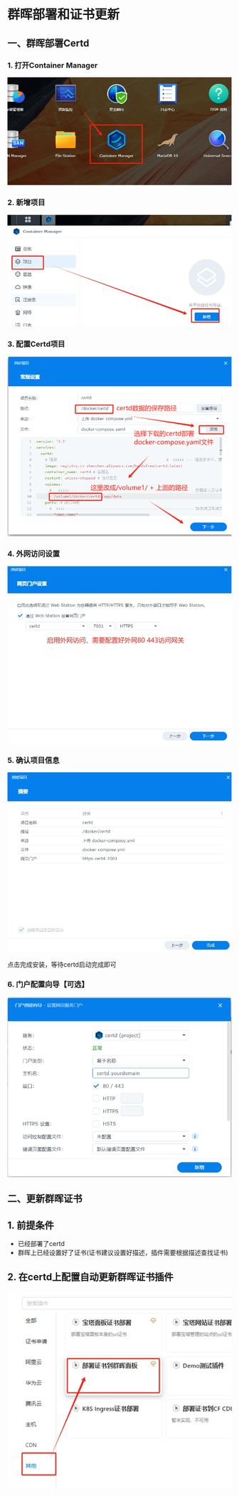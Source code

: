 # 群晖部署和证书更新


## 一、群晖部署Certd

### 1. 打开Container Manager

![](./images/1.png)

### 2. 新增项目

![](./images/2.png)

### 3. 配置Certd项目

![](./images/3.png)

### 4. 外网访问设置

![](./images/4.png)

### 5. 确认项目信息

![](./images/5.png)

点击完成安装，等待certd启动完成即可

### 6. 门户配置向导【可选】

![](./images/6.png)


## 二、更新群晖证书

## 1. 前提条件
* 已经部署了certd
* 群晖上已经设置好了证书(证书建议设置好描述，插件需要根据描述查找证书)

## 2. 在certd上配置自动更新群晖证书插件
![](./images/deploy.png)